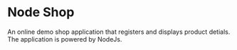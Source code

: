# Node Shop

An online demo shop application that registers and displays product detials. The application is powered by NodeJs.